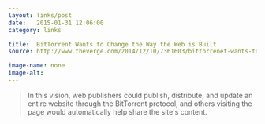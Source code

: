 ```yaml
---
layout: links/post
date:   2015-01-31 12:06:00
category: links

title:  BitTorrent Wants to Change the Way the Web is Built
source: http://www.theverge.com/2014/12/10/7361603/bittorrenet-wants-to-change-the-way-the-web-is-built

image-name: none 
image-alt:
---
```


> In this vision, web publishers could publish, distribute, and update an entire website through the BitTorrent protocol, and others visiting the page would automatically help share the site's content.